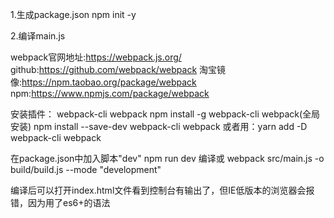 1.生成package.json
npm init -y

2.编译main.js

webpack官网地址:https://webpack.js.org/
github:https://github.com/webpack/webpack
淘宝镜像:https://npm.taobao.org/package/webpack
npm:https://www.npmjs.com/package/webpack

安装插件：
webpack-cli
webpack
npm install -g webpack-cli webpack(全局安装)
npm install --save-dev webpack-cli webpack
或者用：yarn add -D webpack-cli webpack

在package.json中加入脚本"dev"
npm run dev 编译或 webpack src/main.js -o build/build.js --mode "development"

编译后可以打开index.html文件看到控制台有输出了，但IE低版本的浏览器会报错，因为用了es6+的语法